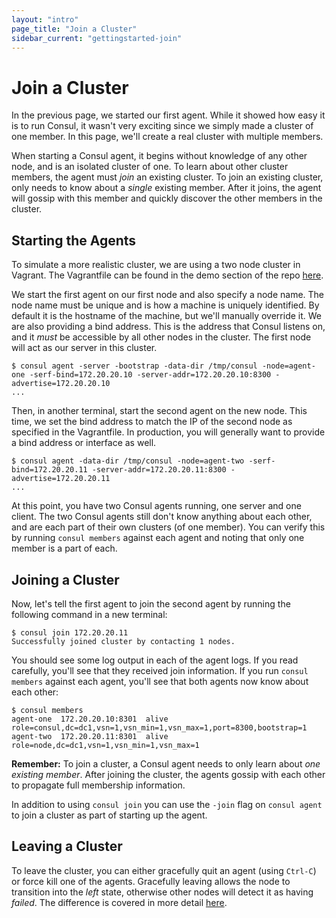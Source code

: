 ```yaml
---
layout: "intro"
page_title: "Join a Cluster"
sidebar_current: "gettingstarted-join"
---
```


# Join a Cluster

In the previous page, we started our first agent. While it showed how easy
it is to run Consul, it wasn't very exciting since we simply made a cluster of
one member. In this page, we'll create a real cluster with multiple members.

When starting a Consul agent, it begins without knowledge of any other node, and is
an isolated cluster of one.  To learn about other cluster members, the agent must
_join_ an existing cluster.  To join an existing cluster, only needs to know
about a _single_ existing member. After it joins, the agent will gossip with this
member and quickly discover the other members in the cluster.

## Starting the Agents

To simulate a more realistic cluster, we are using a two node cluster in
Vagrant. The Vagrantfile can be found in the demo section of the repo
[here](https://github.com/hashicorp/consul/tree/master/demo/vagrant-cluster).

We start the first agent on our first node and also specify a node name.
The node name must be unique and is how a machine is uniquely identified.
By default it is the hostname of the machine, but we'll manually override it.
We are also providing a bind address. This is the address that Consul listens on,
and it *must* be accessible by all other nodes in the cluster. The first node
will act as our server in this cluster.

```
$ consul agent -server -bootstrap -data-dir /tmp/consul -node=agent-one -serf-bind=172.20.20.10 -server-addr=172.20.20.10:8300 -advertise=172.20.20.10
...
```

Then, in another terminal, start the second agent on the new node.
This time, we set the bind address to match the IP of the second node
as specified in the Vagrantfile. In production, you will generally want
to provide a bind address or interface as well.

```
$ consul agent -data-dir /tmp/consul -node=agent-two -serf-bind=172.20.20.11 -server-addr=172.20.20.11:8300 -advertise=172.20.20.11
...
```

At this point, you have two Consul agents running, one server and one client.
The two Consul agents still don't know anything about each other, and are each part of their own
clusters (of one member). You can verify this by running `consul members`
against each agent and noting that only one member is a part of each.

## Joining a Cluster

Now, let's tell the first agent to join the second agent by running
the following command in a new terminal:

```
$ consul join 172.20.20.11
Successfully joined cluster by contacting 1 nodes.
```

You should see some log output in each of the agent logs. If you read
carefully, you'll see that they received join information. If you
run `consul members` against each agent, you'll see that both agents now
know about each other:

```
$ consul members
agent-one  172.20.20.10:8301  alive  role=consul,dc=dc1,vsn=1,vsn_min=1,vsn_max=1,port=8300,bootstrap=1
agent-two  172.20.20.11:8301  alive  role=node,dc=dc1,vsn=1,vsn_min=1,vsn_max=1
```

<div class="alert alert-block alert-info">
<p><strong>Remember:</strong> To join a cluster, a Consul agent needs to only
learn about <em>one existing member</em>. After joining the cluster, the
agents gossip with each other to propagate full membership information.
</p>
</div>

In addition to using `consul join` you can use the `-join` flag on
`consul agent` to join a cluster as part of starting up the agent.

## Leaving a Cluster

To leave the cluster, you can either gracefully quit an agent (using
`Ctrl-C`) or force kill one of the agents. Gracefully leaving allows
the node to transition into the _left_ state, otherwise other nodes
will detect it as having _failed_. The difference is covered
in more detail [here](/intro/getting-started/agent.html#toc_3).

